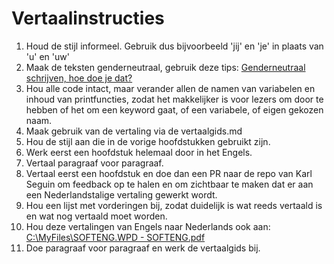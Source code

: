 <h1>Vertaalinstructies</h1>

1. Houd de stijl informeel. Gebruik dus bijvoorbeeld 'jij' en 'je' in plaats van 'u' en 'uw'
2. Maak de teksten genderneutraal, gebruik deze tips: [Genderneutraal schrijven, hoe doe je dat?](https://www.taalcentrum-vu.nl/actueel/blog/genderneutraal-schrijven-hoe-doe-je-dat)
2. Hou alle code intact, maar verander allen de namen van variabelen en inhoud van printfuncties, zodat het makkelijker is voor lezers om door te hebben of het om een keyword gaat, of een variabele, of eigen gekozen naam.
3. Maak gebruik van de vertaling via de vertaalgids.md
4. Hou de stijl aan die in de vorige hoofdstukken gebruikt zijn.
5. Werk eerst een hoofdstuk helemaal door in het Engels.
6. Vertaal paragraaf voor paragraaf.
7. Vertaal eerst een hoofdstuk en doe dan een PR naar de repo van Karl Seguin om feedback op te halen en om zichtbaar te maken dat er aan een Nederlandstalige vertaling gewerkt wordt.
8. Hou een lijst met vorderingen bij, zodat duidelijk is wat reeds vertaald is en wat nog vertaald moet worden.
9. Hou deze vertalingen van Engels naar Nederlands ook aan: [C:\MyFiles\SOFTENG.WPD - SOFTENG.pdf](https://www.angelfire.com/ca/vlietstra/SOFTENG.pdf)
10. Doe paragraaf voor paragraaf en werk de vertaalgids bij.
 